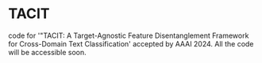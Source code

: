 # TACIT
code for '"TACIT: A Target-Agnostic Feature Disentanglement Framework for Cross-Domain Text Classification' accepted by AAAI 2024.
All the code will be accessible soon.
